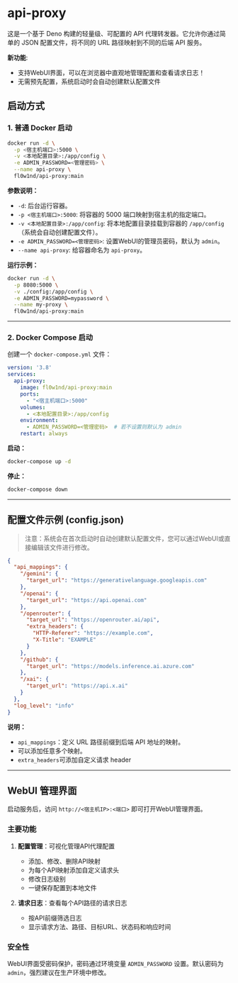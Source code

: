 # api-proxy
这是一个基于 Deno 构建的轻量级、可配置的 API 代理转发器。它允许你通过简单的 JSON 配置文件，将不同的 URL 路径映射到不同的后端 API 服务。

**新功能**: 
- 支持WebUI界面，可以在浏览器中直观地管理配置和查看请求日志！
- 无需预先配置，系统启动时会自动创建默认配置文件

## 启动方式

### 1. 普通 Docker 启动

```bash
docker run -d \
  -p <宿主机端口>:5000 \
  -v <本地配置目录>:/app/config \
  -e ADMIN_PASSWORD=<管理密码> \
  --name api-proxy \
  fl0w1nd/api-proxy:main
```

**参数说明：**

-   `-d`: 后台运行容器。
-   `-p <宿主机端口>:5000`: 将容器的 5000 端口映射到宿主机的指定端口。
-   `-v <本地配置目录>:/app/config`: 将本地配置目录挂载到容器的 `/app/config`（系统会自动创建配置文件）。
-   `-e ADMIN_PASSWORD=<管理密码>`: 设置WebUI的管理员密码，默认为 `admin`。
-   `--name api-proxy`: 给容器命名为 `api-proxy`。

**运行示例：**

```bash
docker run -d \
  -p 8080:5000 \
  -v ./config:/app/config \
  -e ADMIN_PASSWORD=mypassword \
  --name my-proxy \
  fl0w1nd/api-proxy:main
```

---

### 2. Docker Compose 启动

创建一个 `docker-compose.yml` 文件：

```yaml
version: '3.8'
services:
  api-proxy:
    image: fl0w1nd/api-proxy:main
    ports:
      - "<宿主机端口>:5000"
    volumes:
      - <本地配置目录>:/app/config
    environment:
      - ADMIN_PASSWORD=<管理密码>  # 若不设置则默认为 admin
    restart: always
```

**启动：**

```bash
docker-compose up -d
```

**停止：**

```bash
docker-compose down
```

---

## 配置文件示例 (config.json)

> 注意：系统会在首次启动时自动创建默认配置文件，您可以通过WebUI或直接编辑该文件进行修改。

```json
{
  "api_mappings": {
    "/gemini": {
      "target_url": "https://generativelanguage.googleapis.com"
    },
    "/openai": {
      "target_url": "https://api.openai.com"
    },
    "/openrouter": {
      "target_url": "https://openrouter.ai/api",
      "extra_headers": {
        "HTTP-Referer": "https://example.com",
        "X-Title": "EXAMPLE"
      }
    },
    "/github": {
      "target_url": "https://models.inference.ai.azure.com"
    },
    "/xai": {
      "target_url": "https://api.x.ai"
    }
  },
  "log_level": "info"
}
```

**说明：**

-   `api_mappings`：定义 URL 路径前缀到后端 API 地址的映射。
-   可以添加任意多个映射。
-   `extra_headers`可添加自定义请求 header

---

## WebUI 管理界面

启动服务后，访问 `http://<宿主机IP>:<端口>` 即可打开WebUI管理界面。

### 主要功能

1. **配置管理**：可视化管理API代理配置
   - 添加、修改、删除API映射
   - 为每个API映射添加自定义请求头
   - 修改日志级别
   - 一键保存配置到本地文件

2. **请求日志**：查看每个API路径的请求日志
   - 按API前缀筛选日志
   - 显示请求方法、路径、目标URL、状态码和响应时间

### 安全性

WebUI界面受密码保护，密码通过环境变量 `ADMIN_PASSWORD` 设置。默认密码为 `admin`，强烈建议在生产环境中修改。
